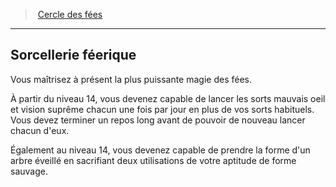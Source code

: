 ﻿---
!GenericItem
Name: Sorcellerie féerique
Id: druid_fairies_hd.md#sorcellerie-féerique
ParentLink: druid_fairies_hd.md#cercle-des-fées
ParentName: Cercle des fées
NameLevel: 2
Attributes:
  Name: Sorcellerie féerique
  Markdown: >+
    ## <!--Name-->Sorcellerie féerique<!--/Name-->


    Vous maîtrisez à présent la plus puissante magie des fées.


    À partir du niveau 14, vous devenez capable de lancer les sorts mauvais oeil et vision suprême chacun une fois par jour en plus de vos sorts habituels. Vous devez terminer un repos long avant de pouvoir de nouveau lancer chacun d'eux.


    Également au niveau 14, vous devenez capable de prendre la forme d'un arbre éveillé en sacrifiant deux utilisations de votre aptitude de forme sauvage.

AttributesDictionary: >+
  Name: Sorcellerie féerique

  Markdown: >+

    ## <!--Name-->Sorcellerie féerique<!--/Name-->





    Vous maîtrisez à présent la plus puissante magie des fées.





    À partir du niveau 14, vous devenez capable de lancer les sorts mauvais oeil et vision suprême chacun une fois par jour en plus de vos sorts habituels. Vous devez terminer un repos long avant de pouvoir de nouveau lancer chacun d'eux.





    Également au niveau 14, vous devenez capable de prendre la forme d'un arbre éveillé en sacrifiant deux utilisations de votre aptitude de forme sauvage.



---
> [Cercle des fées](hd_druid_fairies.md)

---

## Sorcellerie féerique

Vous maîtrisez à présent la plus puissante magie des fées.

À partir du niveau 14, vous devenez capable de lancer les sorts mauvais oeil et vision suprême chacun une fois par jour en plus de vos sorts habituels. Vous devez terminer un repos long avant de pouvoir de nouveau lancer chacun d'eux.

Également au niveau 14, vous devenez capable de prendre la forme d'un arbre éveillé en sacrifiant deux utilisations de votre aptitude de forme sauvage.

